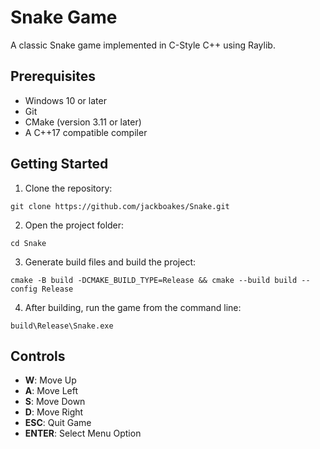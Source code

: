 # Snake Game

A classic Snake game implemented in C-Style C++ using Raylib.

## Prerequisites

- Windows 10 or later
- Git
- CMake (version 3.11 or later)
- A C++17 compatible compiler


## Getting Started

1. Clone the repository:
```
git clone https://github.com/jackboakes/Snake.git
```
2. Open the project folder:
```
cd Snake
```

3. Generate build files and build the project:
```
cmake -B build -DCMAKE_BUILD_TYPE=Release && cmake --build build --config Release
```

4. After building, run the game from the command line:
```
build\Release\Snake.exe
```

## Controls

- **W**: Move Up
- **A**: Move Left
- **S**: Move Down
- **D**: Move Right
- **ESC**: Quit Game
- **ENTER**: Select Menu Option